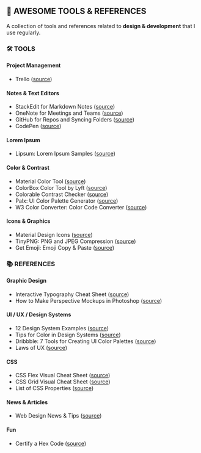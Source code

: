 ## 📝 AWESOME TOOLS & REFERENCES

A collection of tools and references related to **design & development** that I use regularly.

### 🛠️ TOOLS

#### Project Management

- Trello ([source](https://www.trello.com))

#### Notes & Text Editors

- StackEdit for Markdown Notes ([source](https://stackedit.io/app#))
- OneNote for Meetings and Teams ([source](https://www.onenote.com))
- GitHub for Repos and Syncing Folders ([source](https://www.github.com))
- CodePen ([source](https://codepen.io/))

#### Lorem Ipsum

- Lipsum: Lorem Ipsum Samples ([source](https://www.lipsum.com/))

#### Color & Contrast

- Material Color Tool ([source](https://material.io/resources/color/#!/?view.left=0&view.right=0&primary.color=6002ee))
- ColorBox Color Tool by Lyft ([source](https://www.colorbox.io/))
- Colorable Contrast Checker ([source](https://colorable.jxnblk.com/bbbbbb/ffffff))
- Palx: UI Color Palette Generator ([source](https://palx.jxnblk.com/))
- W3 Color Converter: Color Code Converter ([source](https://www.w3schools.com/colors/colors_converter.asp))

#### Icons & Graphics

- Material Design Icons ([source](https://material.io/resources/icons/?style=baseline))
- TinyPNG: PNG and JPEG Compression ([source](https://tinypng.com/))
- Get Emoji: Emoji Copy & Paste ([source](https://getemoji.com/))

### 📚 REFERENCES

#### Graphic Design

- Interactive Typography Cheat Sheet ([source](https://codepo8.github.io/typography-cheatsheet/))
- How to Make Perspective Mockups in Photoshop ([source](https://www.youtube.com/watch?v=eeNJr3YBw6Q))

#### UI / UX / Design Systems

- 12 Design System Examples ([source](https://medium.com/@siw_grinaker/top-12-design-systems-b598368be5a6))
- Tips for Color in Design Systems ([source](https://medium.com/eightshapes-llc/color-in-design-systems-a1c80f65fa3))
- Dribbble: 7 Tools for Creating UI Color Palettes ([source](https://dribbble.com/stories/2019/10/25/7-ui-tools-for-better-color-palettes?ref=webdesignernews.com))
- Laws of UX ([source](https://lawsofux.com/))

#### CSS

- CSS Flex Visual Cheat Sheet ([source](http://flexbox.malven.co/))
- CSS Grid Visual Cheat Sheet ([source](http://grid.malven.co/))
- List of CSS Properties ([source](https://www.tutorialrepublic.com/css-reference/css3-properties.php))

#### News & Articles

- Web Design News & Tips ([source](https://www.webdesignernews.com/))

#### Fun

- Certify a Hex Code ([source](https://kolormark.com/))
